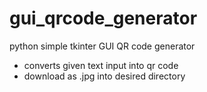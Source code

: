 # gui_qrcode_generator
 python simple tkinter GUI QR code generator
 
 - converts given text input into qr code
 - download as .jpg into desired directory
